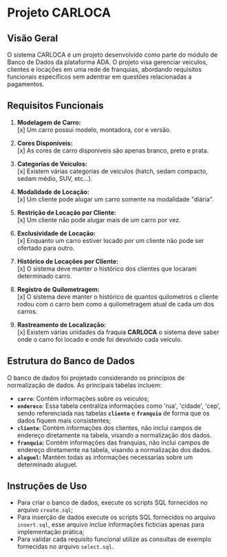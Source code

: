 # Projeto CARLOCA

## Visão Geral

O  sistema CARLOCA é um projeto desenvolvido como parte do módulo de Banco de Dados da plataforma ADA. O projeto visa gerenciar veículos, clientes e locações em uma rede de franquias, abordando requisitos funcionais específicos sem adentrar em questões relacionadas a pagamentos.

## Requisitos Funcionais

1. **Modelagem de Carro:**
    <br>[x] Um carro possui modelo, montadora, cor e versão.

2. **Cores Disponíveis:**
   <br>[x] As cores de carro disponiveis são apenas branco, preto e prata.

3. **Categorias de Veículos:**
   <br>[x] Existem várias categorias de veiculos (hatch, sedam compacto, sedam médio, SUV, etc...).

4. **Modalidade de Locação:**
   <br>[x] Um cliente pode alugar um carro somente na modalidade "diária".

5. **Restrição de Locação por Cliente:**
   <br>[x] Um cliente não pode alugar mais de um carro por vez.

6. **Exclusividade de Locação:**
   <br>[x] Enquanto um carro estiver locado por um cliente não pode ser ofertado para outro.

7. **Histórico de Locações por Cliente:**
   <br>[x] O sistema deve manter o histórico dos clientes que locaram determinado carro.

8. **Registro de Quilometragem:**
   <br>[x] O sistema deve manter o histórico de quantos quilometros o cliente rodou com o carro bem como a quilometragem atual de cada um dos carros.

9. **Rastreamento de Localização:**
   <br>[x] Existem várias unidades da fraquia **CARLOCA** o sistema deve saber onde o carro foi locado e onde foi devolvido cada veículo.

## Estrutura do Banco de Dados

O banco de dados foi projetado considerando os princípios de normalização de dados. As principais tabelas incluem:

- **`carro`**: Contém informações sobre os veiculos;
- **`endereco`**: Essa tabela centraliza informações como 'rua', 'cidade', 'cep', sendo referenciada nas tabelas **`cliente`** e **`franquia`** de forma que os dados fiquem mais consistentes;
- **`cliente`**: Contém informações dos clientes, não inclui campos de endereço diretamente na tabela, visando a normalização dos dados.
- **`franquia`:** Contém informações das franquias, não inclui campos de endereço diretamente na tabela, visando a normalização dos dados.
- **`aluguel`:** Mantém todas as informações necessarias sobre um determinado aluguel.

## Instruções de Uso

- Para criar o banco de dados, execute os scripts SQL fornecidos no arquivo `create.sql`;
- Para inserção de dados execute os scripts SQL fornecidos no arquivo `insert.sql`, esse arquivo inclue informações ficticias apenas para implementação prática;
- Para validar cada requisito funcional utilize as consultas de exemplo fornecidas no arquivo `select.sql`.